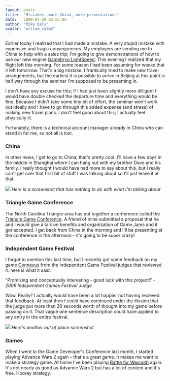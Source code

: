 ```yaml
---
layout: posts
title:  "Mistakes, more China, more presentations"
date:   2009-04-20 02:07:06
author: "Mike Daly"
avatar: "willow_calm2"
---
```

Earlier today I realized that I had made a mistake. A very stupid mistake with expensive and tragic consequences. My employers are sending me to China to help with a sales trip; I'm going to give demonstrations of how to use our new engine [Gamebryo LightSpeed](http://www.emergent.net/en/Products/Gamebryo-LightSpeed/). This evening I realized that my flight left this morning. For some reason I had been assuming for weeks that it left tomorrow. That's a big mistake. I frantically tried to make new travel arrangements, but the earliest it is possible to arrive in Beijing at this point is half way through the seminar I'm supposed to be presenting in.

I don't have any excuse for this; if I had just been slightly more dilligent I would have double checked the departure time and everything would be fine. Because I didn't take some tiny bit of effort, the seminar won't work out ideally and I have to go through this added expense (and stress) of making new travel plans. I don't feel good about this; I actually feel physically ill.

Fortunately, there is a technical account manager already in China who can stand in for me, so not all is lost.

### China

In other news, I get to go to China; that's pretty cool. I'll have a few days in the middle in Shanghai where I can hang out with my brother Dave and his family. I really thought I would have had more to say about this, but I really can't get over that first bit of stuff I was talking about so I'll just leave it at that.

![](http://www.duelingmonkeys.com/filespace/mike/mangledmetal18_mid.jpg)
_Here is a screenshot that has nothing to do with what I'm talking about_




### Triangle Game Conference

The North Carolina Triangle area has put together a conference called the [Triangle Game Conference](http://www.trianglegameconference.com/). A friend of mine submitted a proposal that he and I would give a talk on benefits and organization of Game Jams and it got accepted. I get back from China in the morning and I'll be presenting at the conference in the afternoon - it's going to be super crazy!

### Independent Game Festival

I forgot to mention this last time, but I recently got some feedback on my game [Connexus](/games/connexus.html) from the Independent Game Festival judges that reviewed it. here is what it said:

&quot;Promising and conceptually interesting - good luck with this project!&quot; - _2009 Independent Games Festival Judge_

Wow. Really? I actually would have been a lot happier not having recieved that feedback. At least then I could have continued under the illusion that the judge put more than 30 seconds worth of thought into my game before passing on it. That vague one sentence description could have applied to any entry in the entire festival.

![](https://content.duelingmonkeys.com/filespace/mike/mangledmetal17_mid.jpg)
_Here's another out of place screenshot_




### Games

When I went to the Game Developer's Conference last month, I started playing Advance Wars 2 again - that's a great game. It makes me want to make a strategy game. At home I've been playing [Battle for Wesnoth](http://www.wesnoth.org/) again. It's not nearly as good as Advance Wars 2 but has a lot of content and it's free. Hooray strategy.
